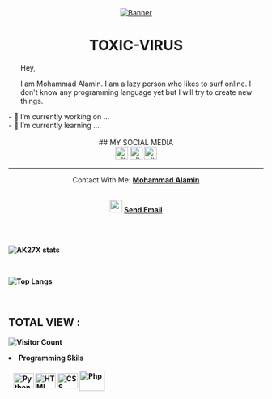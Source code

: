 <div align = "center">
<a href="https://github.com/TXVIRUS/"><img weight="100% align="center" alt="Banner" src="https://raw.githubusercontent.com/TXVIRUS/TXVIRUS/main/banner.jpg"></a>

<h1>TOXIC-VIRUS</h1>
</div>

<ul>
  Hey,
<p>I am Mohammad Alamin. I am a lazy person who likes to surf online. I don't know any programming language yet but I will try to create new things.</p>
</ul>
- 🔭 I’m currently working on ...<br>
- 🌱 I’m currently learning ...<br><br>
<div align = "center">
## MY SOCIAL MEDIA

<br>
   <a href="https://www.facebook.com/T0XICVIRUS" target="_blank"><img src="https://raw.githubusercontent.com/AKXVAU/AKXVAU/main/fb.png" alt="alt text" width="25" height="25"></a>
   <a href="http://txvirus.akxvau.ml" target="_blank"><img src="https://raw.githubusercontent.com/AKXVAU/AKXVAU/main/site.png" alt="alt text" width="25" height="25"></a>
   <a href="https://t.me/txvirus"><img src="https://raw.githubusercontent.com/AKXVAU/AKXVAU/main/tg.png" alt="alt text" width="25" height="25"></a>
</a>
</div>
<hr>
<div align="center">Contact With Me: <a href="https://facebook.com/AKXVAU"><b>Mohammad Alamin</a><br><br></div>
<p align="center">
<img src="https://raw.githubusercontent.com/AKXVAU/AKXVAU/main/mail.png" width="25" height="25">  <a href = "mailto: akxvau@gmail.com">Send Email</a><br><br>
</p><br>

![AK27X stats](https://github-readme-stats.vercel.app/api?username=TXVIRUS&show_icons=true&theme=dark)

<br>

![Top Langs](https://github-readme-stats.vercel.app/api/top-langs/?username=TXVIRUS&layout=compact&theme=dark)

<br>

## TOTAL VIEW :

![Visitor Count](https://profile-counter.glitch.me/TOXIC-SOUL/count.svg)

<div>
<li>Programming Skils</li><br>
&nbsp;&nbsp;
<img align="center" alt="Python" height="30" width="40" src="https://cdn.jsdelivr.net/gh/devicons/devicon/icons/python/python-original.svg">
<img align="center" alt="HTML" height="30" width="40" src="https://cdn.jsdelivr.net/gh/devicons/devicon/icons/html5/html5-original.svg">
  <img align="center" alt="CSS" height="30" width="40" src="https://cdn.jsdelivr.net/gh/devicons/devicon/icons/css3/css3-original.svg">
  <img align="center" alt="Php" height="40" width="50" src="https://cdn.jsdelivr.net/gh/devicons/devicon/icons/php/php-original.svg">
  </div>
